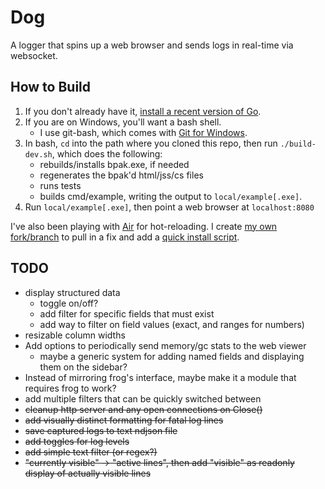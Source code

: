 # Dog

A logger that spins up a web browser and sends logs in real-time via websocket.

## How to Build

1. If you don't already have it, [install a recent version of Go](https://golang.org/doc/install).
2. If you are on Windows, you'll want a bash shell.
   - I use git-bash, which comes with [Git for Windows](https://gitforwindows.org).
3. In bash, `cd` into the path where you cloned this repo, then run `./build-dev.sh`, which does the following:
   - rebuilds/installs bpak.exe, if needed
   - regenerates the bpak'd html/jss/cs files
   - runs tests
   - builds cmd/example, writing the output to `local/example[.exe]`.
4. Run `local/example[.exe]`, then point a web browser at `localhost:8080`

I've also been playing with [Air](https://github.com/cosmtrek/air) for hot-reloading. I create [my own fork/branch](https://github.com/danbrakeley/air/tree/brakeley) to pull in a fix and add a [quick install script](https://github.com/danbrakeley/air/blob/brakeley/brakeley-install.sh).

## TODO

- display structured data
  - toggle on/off?
  - add filter for specific fields that must exist
  - add way to filter on field values (exact, and ranges for numbers)
- resizable column widths
- Add options to periodically send memory/gc stats to the web viewer
  - maybe a generic system for adding named fields and displaying them on the sidebar?
- Instead of mirroring frog's interface, maybe make it a module that requires frog to work?
- add multiple filters that can be quickly switched between
- ~~cleanup http server and any open connections on Close()~~
- ~~add visually distinct formatting for fatal log lines~~
- ~~save captured logs to text ndjson file~~
- ~~add toggles for log levels~~
- ~~add simple text filter (or regex?)~~
- ~~"currently visible" -> "active lines", then add "visible" as readonly display of actually visible lines~~

